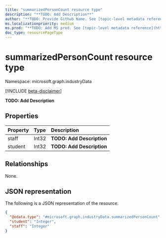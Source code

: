 ```yaml
---
title: "summarizedPersonCount resource type"
description: "**TODO: Add Description**"
author: "**TODO: Provide Github Name. See [topic-level metadata reference](https://msgo.azurewebsites.net/add/document/guidelines/metadata.html#topic-level-metadata)**"
ms.localizationpriority: medium
ms.prod: "**TODO: Add MS prod. See [topic-level metadata reference](https://msgo.azurewebsites.net/add/document/guidelines/metadata.html#topic-level-metadata)**"
doc_type: resourcePageType
---
```


# summarizedPersonCount resource type

Namespace: microsoft.graph.industryData

[!INCLUDE [beta-disclaimer](../../includes/beta-disclaimer.md)]

**TODO: Add Description**

## Properties
|Property|Type|Description|
|:---|:---|:---|
|staff|Int32|**TODO: Add Description**|
|student|Int32|**TODO: Add Description**|

## Relationships
None.

## JSON representation
The following is a JSON representation of the resource.
<!-- {
  "blockType": "resource",
  "@odata.type": "microsoft.graph.industryData.summarizedPersonCount"
}
-->
``` json
{
  "@odata.type": "#microsoft.graph.industryData.summarizedPersonCount",
  "student": "Integer",
  "staff": "Integer"
}
```

